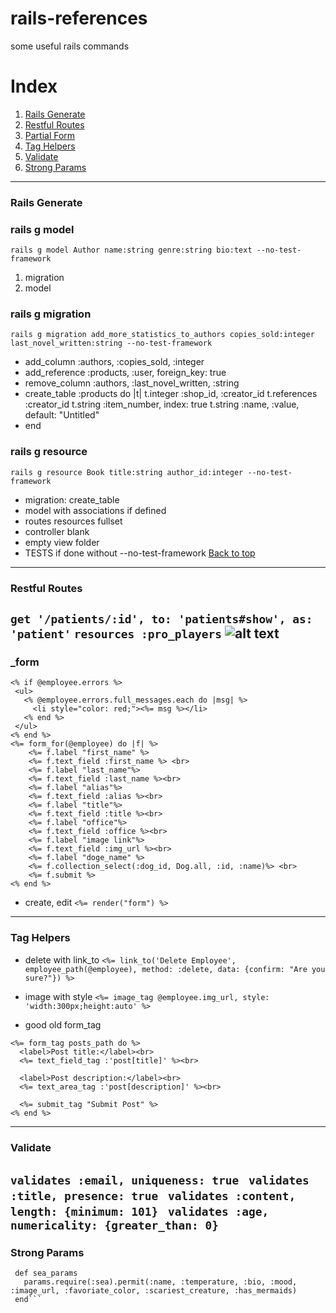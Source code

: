 # rails-references
some useful rails commands

# Index
1. [Rails Generate](#Rails-Generate)
2. [Restful Routes](#Restful-Routes)
3. [Partial Form](#_form)
4. [Tag Helpers](#Tag-Helpers)
5. [Validate](#Validate)
6. [Strong Params](#Strong-Params)
---
### Rails Generate
### rails g model
```rails g model Author name:string genre:string bio:text --no-test-framework```
  1. migration
  2. model
### rails g migration 
```rails g migration add_more_statistics_to_authors copies_sold:integer last_novel_written:string --no-test-framework```
  * add_column :authors, :copies_sold, :integer
  * add_reference :products, :user, foreign_key: true
  * remove_column :authors, :last_novel_written, :string
  * create_table :products do |t|
    t.integer :shop_id, :creator_id
    t.references :creator_id
    t.string  :item_number, index: true
    t.string  :name, :value, default: "Untitled"
  * end
### rails g resource
  ``` rails g resource Book title:string author_id:integer --no-test-framework ```
  * migration: create_table
  * model with associations if defined
  * routes resources fullset
  * controller blank
  * empty view folder
  * TESTS if done without --no-test-framework
  [Back to top](#Index)
---
### Restful Routes
```get '/patients/:id', to: 'patients#show', as: 'patient'```
```resources :pro_players```
![alt text](https://i.stack.imgur.com/64uf4.png)
---
### _form
```
<% if @employee.errors %>
 <ul>
   <% @employee.errors.full_messages.each do |msg| %>
     <li style="color: red;"><%= msg %></li>
   <% end %>
 </ul>
<% end %>
<%= form_for(@employee) do |f| %>
    <%= f.label "first_name" %>
    <%= f.text_field :first_name %> <br>
    <%= f.label "last_name"%>
    <%= f.text_field :last_name %><br>
    <%= f.label "alias"%>
    <%= f.text_field :alias %><br>
    <%= f.label "title"%>
    <%= f.text_field :title %><br>
    <%= f.label "office"%>
    <%= f.text_field :office %><br>
    <%= f.label "image link"%>
    <%= f.text_field :img_url %><br>
    <%= f.label "doge_name" %>
    <%= f.collection_select(:dog_id, Dog.all, :id, :name)%> <br>
    <%= f.submit %>
<% end %>
```
* create, edit
```<%= render("form") %>```
---

### Tag Helpers

* delete with link_to
```<%= link_to('Delete Employee', employee_path(@employee), method: :delete, data: {confirm: "Are you sure?"}) %>```

* image with style
```<%= image_tag @employee.img_url, style: 'width:300px;height:auto' %>```

* good old form_tag
```
<%= form_tag posts_path do %>
  <label>Post title:</label><br>
  <%= text_field_tag :'post[title]' %><br>

  <label>Post description:</label><br>
  <%= text_area_tag :'post[description]' %><br>

  <%= submit_tag "Submit Post" %>
<% end %>
```
---
### Validate
```validates :email, uniqueness: true ```
```validates :title, presence: true ```
```validates :content, length: {minimum: 101} ```
```validates :age, numericality: {greater_than: 0} ```
---
### Strong Params
```private
 def sea_params
   params.require(:sea).permit(:name, :temperature, :bio, :mood, :image_url, :favoriate_color, :scariest_creature, :has_mermaids)
 end```
